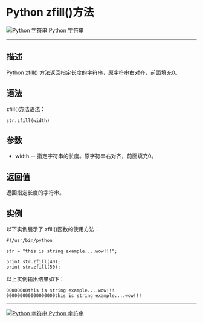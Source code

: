 Python zfill()方法
================

 [![Python 字符串](../images/up.gif) Python 字符串](python-strings.html)

* * *

描述
--

Python zfill() 方法返回指定长度的字符串，原字符串右对齐，前面填充0。

语法
--

zfill()方法语法：
```
str.zfill(width)
```
参数
--

*   width -- 指定字符串的长度。原字符串右对齐，前面填充0。

返回值
---

返回指定长度的字符串。

实例
--

以下实例展示了 zfill()函数的使用方法：
```
#!/usr/bin/python

str = "this is string example....wow!!!";

print str.zfill(40);
print str.zfill(50);
```
以上实例输出结果如下：
```
00000000this is string example....wow!!!
000000000000000000this is string example....wow!!!
```
* * *

 [![Python 字符串](../images/up.gif) Python 字符串](python-strings.html)